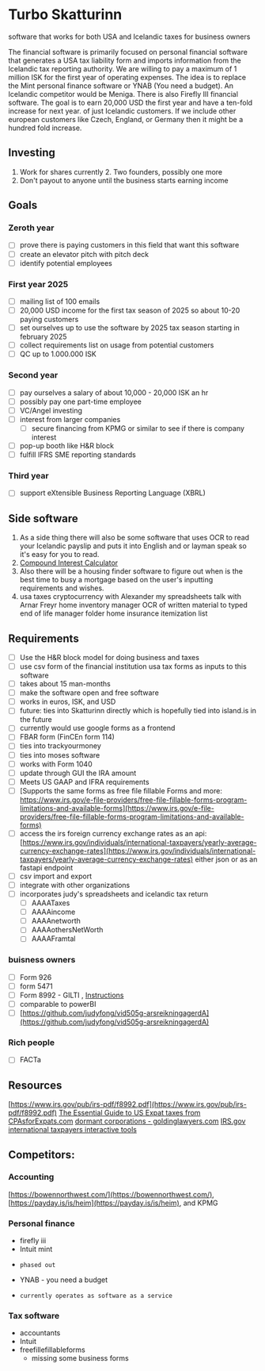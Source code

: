 # Turbo Skatturinn
software that works for both USA and Icelandic taxes for business owners

The financial software is primarily focused on personal financial software that generates a USA tax liability form and imports information 
from the Icelandic tax reporting authority. We are willing to pay a maximum of 1 million ISK for the first year of operating expenses. The 
idea is to replace the Mint personal finance software or YNAB (You need a budget). An Icelandic competitor would be Meniga. There is also 
Firefly III financial software. The goal is to earn 20,000 USD the first year and have a ten-fold increase for next year. of just Icelandic 
customers. If we include other european customers like Czech, England, or Germany then it might be a hundred fold increase.

## Investing
1. Work for shares currently
    2. Two founders, possibly one more    
3. Don't payout to anyone until the business starts earning income

## Goals

### Zeroth year
- [ ] prove there is paying customers in this field that want this software
- [ ] create an elevator pitch with pitch deck
- [ ] identify potential employees

### First year 2025
- [ ] mailing list of 100 emails
- [ ] 20,000 USD income for the first tax season of 2025 so about 10-20 paying customers
- [ ] set ourselves up to use the software by 2025 tax season starting in february 2025
- [ ] collect requirements list on usage from potential customers
- [ ] QC up to 1.000.000 ISK

### Second year
- [ ] pay ourselves a salary of about 10,000 - 20,000 ISK an hr
- [ ] possibly pay one part-time employee
- [ ] VC/Angel investing
- [ ] interest from larger companies
    - [ ] secure financing from KPMG or similar to see if there is company interest
- [ ] pop-up booth like H&R block
- [ ] fulfill IFRS SME reporting standards

### Third year
- [ ] support eXtensible Business Reporting Language (XBRL)

## Side software
1. As a side thing there will also be some software that uses OCR to read your Icelandic payslip and puts it into English and or layman speak so it's easy for you to read.
2. [Compound Interest Calculator](https://github.com/Einfaldlega-Hugmyndir/Compound_Interest_Calculator)
3. Also there will be a housing finder software to figure out when is the best time to busy a mortgage based on the user's inputting requirements and wishes.
4. usa taxes
cryptocurrency
with Alexander
my spreadsheets
talk with Arnar Freyr
home inventory manager
OCR of written material to typed
end of life manager folder
home insurance itemization list

## Requirements
- [ ] Use the H&R block model for doing business and taxes
- [ ] use csv form of the financial institution usa tax forms as inputs to this software
- [ ] takes about 15 man-months
- [ ] make the software open and free software
- [ ] works in euros, ISK, and USD
- [ ] future: ties into Skatturinn directly which is hopefully tied into island.is in the future
- [ ] currently would use google forms as a frontend
- [ ] FBAR form (FinCEn form 114)
- [ ] ties into trackyourmoney
- [ ] ties into moses software
- [ ] works with Form 1040
- [ ] update through GUI the IRA amount
- [ ] Meets US GAAP and IFRA requirements
- [ ] [Supports the same forms as free file fillable Forms and more: https://www.irs.gov/e-file-providers/free-file-fillable-forms-program-limitations-and-available-forms](https://www.irs.gov/e-file-providers/free-file-fillable-forms-program-limitations-and-available-forms)
- [ ] access the irs foreign currency exchange rates as an api: [https://www.irs.gov/individuals/international-taxpayers/yearly-average-currency-exchange-rates](https://www.irs.gov/individuals/international-taxpayers/yearly-average-currency-exchange-rates) either json or as an fastapi endpoint
- [ ] csv import and export
- [ ] integrate with other organizations
- [ ] incorporates judy's spreadsheets and icelandic tax return
    - [ ] AAAATaxes
    - [ ] AAAAincome
    - [ ] AAAAnetworth
    - [ ] AAAAothersNetWorth
    - [ ] AAAAFramtal
### buisness owners
- [ ] Form 926
- [ ] form 5471
- [ ] Form 8992 - GILTI , [Instructions](https://www.irs.gov/instructions/i8992#en_US_202312_publink100046264)
- [ ] comparable to powerBI
- [ ] [https://github.com/judyfong/vid505g-arsreikningagerdA](https://github.com/judyfong/vid505g-arsreikningagerdA)
### Rich people
- [ ] FACTa


## Resources
[https://www.irs.gov/pub/irs-pdf/f8992.pdf](https://www.irs.gov/pub/irs-pdf/f8992.pdf)
[The Essential Guide to US Expat taxes from CPAsforExpats.com](https://www.cpasforexpats.com/post/us-expat-taxes-iceland)
[dormant corporations - goldinglawyers.com](https://www.goldinglawyers.com/irs-revenue-procedure-92-70-5471-dormant-cfc-rules/#:~:text=IRS%20Revenue%20Procedure%2092%2D70%3A%20The%20IRS%20form%205471%20is,5471%20can%20be%20quite%20complicated.)
[IRS.gov international taxpayers interactive tools](https://www.irs.gov/individuals/international-taxpayers/international-taxpayers-interactive-tools)

## Competitors: 

### Accounting
[https://bowennorthwest.com/](https://bowennorthwest.com/), [https://payday.is/is/heim](https://payday.is/is/heim), and KPMG

### Personal finance
- firefly iii
- Intuit mint
-     phased out
- YNAB - you need a budget
-     currently operates as software as a service

### Tax software
- accountants
- Intuit
- freefillefillableforms
    - missing some business forms     

